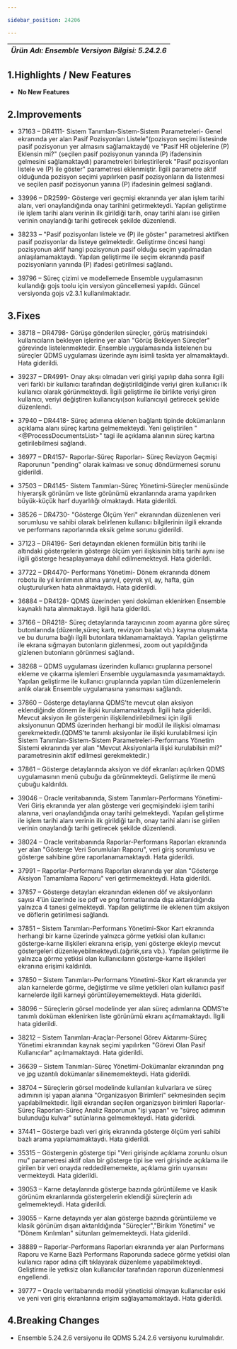 ```yaml
---

sidebar_position: 24206

---
```

| ***Ürün Adı: Ensemble   Versiyon Bilgisi: 5.24.2.6*** |
|-----------------------------------------------|

## 1.Highlights / New Features

- **No New Features**

## 2.Improvements

- 37163 – DR4111- Sistem Tanımları-Sistem-Sistem Parametreleri- Genel ekranında yer alan Pasif Pozisyonları Listele"(pozisyon seçimi listesinde pasif pozisyonun yer almasını sağlamaktaydı) ve "Pasif HR objelerine (P) Eklensin mi?" (seçilen pasif pozisyonun yanında (P) ifadensinin gelmesini sağlamaktaydı) parametreleri birleştirilerek "Pasif pozisyonları listele ve (P) ile göster" parametresi eklenmiştir. İlgili parametre aktif olduğunda pozisyon seçimi yapılırken pasif pozisyonların da listenmesi ve seçilen pasif pozisyonun yanına (P) ifadesinin gelmesi sağlandı.

- 33996 – DR2599- Gösterge veri geçmişi ekranında yer alan işlem tarihi alanı, veri onaylandığında onay tarihini getirmekteydi. Yapılan geliştirme ile işlem tarihi alanı verinin ilk girildiği tarih, onay tarihi alanı ise girilen verinin onaylandığı tarihi getirecek şekilde düzenlendi.

- 38233 – "Pasif pozisyonları listele ve (P) ile göster" parametresi aktifken pasif pozisyonlar da listeye gelmektedir. Geliştirme öncesi hangi pozisyonun aktif hangi pozisyonun pasif olduğu seçim yapılmadan anlaşılamamaktaydı. Yapılan geliştirme ile seçim ekranında pasif pozisyonların yanında (P) ifadesi getirilmesi sağlandı.

- 39796 – Süreç çizimi ve modellemede Ensemble uygulamasının kullandığı gojs toolu için versiyon güncellemesi yapıldı. Güncel versiyonda gojs v2.3.1 kullanılmaktadır.

## 3.Fixes

- 38718 – DR4798- Görüşe gönderilen süreçler, görüş matrisindeki kullanıcıların bekleyen işlerine yer alan "Görüş Bekleyen Süreçler" görevinde listelenmektedir. Ensemble uygulamasında listelenen bu süreçler QDMS uygulaması üzerinde aynı isimli taskta yer almamaktaydı. Hata giderildi.

- 39237 – DR4991- Onay akışı olmadan veri girişi yapılıp daha sonra ilgili veri farklı bir kullanıcı tarafından değiştirildiğinde veriyi giren kullanıcı ilk kullanıcı olarak görünmekteydi. İlgili geliştirme ile birlikte veriyi giren kullanıcı, veriyi değiştiren kullanıcıyı(son kullanıcıyı) getirecek şekilde düzenlendi.

- 37940 – DR4418- Süreç adımına eklenen bağlantı tipinde dokümanların açıklama alanı süreç kartına gelmemekteydi. Yeni geliştirilen "<@ProcessDocumentsList\>" tagi ile açıklama alanının süreç kartına getirilebilmesi sağlandı.

- 36977 – DR4157- Raporlar-Süreç Raporları- Süreç Revizyon Geçmişi Raporunun "pending" olarak kalması ve sonuç döndürmemesi sorunu giderildi.

- 37503 – DR4145- Sistem Tanımları-Süreç Yönetimi-Süreçler menüsünde hiyerarşik görünüm ve liste görünümü ekranlarında arama yapılırken büyük-küçük harf duyarlılığı olmaktaydı. Hata giderildi.

- 38526 – DR4730- "Gösterge Ölçüm Yeri" ekranından düzenlenen veri sorumlusu ve sahibi olarak belirlenen kullanıcı bilgilerinin ilgili ekranda ve performans raporlarında eksik gelme sorunu giderildi.

- 37123 – DR4196- Seri detayından eklenen formülün bitiş tarihi ile altındaki göstergelerin gösterge ölçüm yeri ilişkisinin bitiş tarihi aynı ise ilgili gösterge hesaplayamaya dahil edilmemekteydi. Hata giderildi.

- 37722 – DR4470- Performans Yönetimi- Dönem ekranında dönem robotu ile yıl kırılımının altına yarıyıl, çeyrek yıl, ay, hafta, gün oluşturulurken hata alınmaktaydı. Hata giderildi.

- 36884 – DR4128- QDMS üzerinden yeni doküman eklenirken Ensemble kaynaklı hata alınmaktaydı. İlgili hata giderildi.

- 37166 – DR4218- Süreç detaylarında tarayıcının zoom ayarına göre süreç butonlarında (düzenle,süreç kartı, revizyon başlat vb.) kayma oluşmakta ve bu duruma bağlı ilgili butonlara tıklanamamaktaydı. Yapılan geliştirme ile ekrana sığmayan butonların gizlenmesi, zoom out yapıldığında gizlenen butonların görünmesi sağlandı.

- 38268 – QDMS uygulaması üzerinden kullanıcı gruplarına personel ekleme ve çıkarma işlemleri Ensemble uygulamasında yasımamaktaydı. Yapılan geliştirme ile kullanıcı gruplarında yapılan tüm düzenlemelerin anlık olarak Ensemble uygulamasına yansıması sağlandı.

- 37860 – Gösterge detaylarına QDMS’te mevcut olan aksiyon eklendiğinde dönem ile ilişki kurulamamaktaydı. İlgili hata giderildi. Mevcut aksiyon ile göstergenin ilişkilendirilebilmesi için ilgili aksiyonunun QDMS üzerinden herhangi bir modül ile ilişkisi olmaması gerekmektedir.(QDMS’te tanımlı aksiyonlar ile ilişki kurulabilmesi için Sistem Tanımları-Sistem-Sistem Parametreleri-Performans Yönetim Sistemi ekranında yer alan "Mevcut Aksiyonlarla ilişki kurulabilsin mi?" parametresinin aktif edilmesi gerekmektedir.)

- 37861 – Gösterge detaylarında aksiyon ve döf ekranları açılırken QDMS uygulamasının menü çubuğu da görünmekteydi. Geliştirme ile menü çubuğu kaldırıldı.

- 39046 – Oracle veritabanında, Sistem Tanımları-Performans Yönetimi-Veri Giriş ekranında yer alan gösterge veri geçmişindeki işlem tarihi alanına, veri onaylandığında onay tarihi gelmekteydi. Yapılan geliştirme ile işlem tarihi alanı verinin ilk girildiği tarih, onay tarihi alanı ise girilen verinin onaylandığı tarihi getirecek şekilde düzenlendi.

- 38024 – Oracle veritabanında Raporlar-Performans Raporları ekranında yer alan "Gösterge Veri Sorumluları Raporu", veri giriş sorumlusu ve gösterge sahibine göre raporlanamamaktaydı. Hata giderildi.

- 37991 – Raporlar-Performans Raporları ekranında yer alan "Gösterge Aksiyon Tamamlama Raporu" veri getirmemekteydi. Hata giderildi.

- 37857 – Gösterge detayları ekranından eklenen döf ve aksiyonların sayısı 4’ün üzerinde ise pdf ve png formatlarında dışa aktarıldığında yalnızca 4 tanesi gelmekteydi. Yapılan geliştirme ile eklenen tüm aksiyon ve döflerin getirilmesi sağlandı.

- 37851 – Sistem Tanımları-Performans Yönetimi-Skor Kart ekranında herhangi bir karne üzerinde yalnızca görme yetkisi olan kullanıcı gösterge-karne ilişkileri ekranına erişip, yeni gösterge ekleyip mevcut göstergeleri düzenleyebilmekteydi.(ağırlık,sıra vb.). Yapılan geliştirme ile yalnızca görme yetkisi olan kullanıcıların gösterge-karne ilişkileri ekranına erişimi kaldırıldı.

- 37850 – Sistem Tanımları-Performans Yönetimi-Skor Kart ekranında yer alan karnelerde görme, değiştirme ve silme yetkileri olan kullanıcı pasif karnelerde ilgili karneyi görüntüleyememekteydi. Hata giderildi.

- 38096 – Süreçlerin görsel modelinde yer alan süreç adımlarına QDMS’te tanımlı doküman eklenirken liste görünümü ekranı açılmamaktaydı. İlgili hata giderildi.

- 38212 – Sistem Tanımları-Araçlar-Personel Görev Aktarımı-Süreç Yönetimi ekranından kaynak seçimi yapılırken "Görevi Olan Pasif Kullanıcılar" açılmamaktaydı. Hata giderildi.

- 36639 – Sistem Tanımları-Süreç Yönetimi-Dokümanlar ekranından png ve jpg uzantılı dokümanlar silinememekteydi. Hata giderildi.

- 38704 – Süreçlerin görsel modelinde kullanılan kulvarlara ve süreç adımının işi yapan alanına "Organizasyon Birimleri" sekmesinden seçim yapılabilmektedir. İlgili ekrandan seçilen organizsyon birimleri Raporlar-Süreç Raporları-Süreç Analiz Raporunun "işi yapan" ve "süreç adımının bulunduğu kulvar" sutünlarına gelmemekteydi. Hata giderildi.

- 37441 – Gösterge bazlı veri giriş ekranında gösterge ölçüm yeri sahibi bazlı arama yapılamamaktaydı. Hata giderildi.

- 35315 – Göstergenin gösterge tipi "Veri girişinde açıklama zorunlu olsun mu" parametresi aktif olan bir gösterge tipi ise veri girişinde açıklama ile girilen bir veri onayda reddedilememekte, açıklama girin uyarısını vermekteydi. Hata giderildi.

- 39053 – Karne detaylarında gösterge bazında görüntüleme ve klasik görünüm ekranlarında göstergelerin eklendiği süreçlerin adı gelmemekteydi. Hata giderildi.

- 39055 – Karne detayında yer alan gösterge bazında görüntüleme ve klasik görünüm dışarı aktarıldığında "Süreçler","Birikim Yönetimi" ve "Dönem Kırılımları" sütunları gelmemekteydi. Hata giderildi.

- 38889 – Raporlar-Performans Raporları ekranında yer alan Performans Raporu ve Karne Bazlı Performans Raporunda sadece görme yetkisi olan kullanıcı rapor adına çift tıklayarak düzenleme yapabilmekteydi. Geliştirme ile yetksiz olan kullanıcılar tarafından raporun düzenlenmesi engellendi.

- 39777 – Oracle veritabanında modül yöneticisi olmayan kullanıcılar eski ve yeni veri giriş ekranlarına erişim sağlayamamaktaydı. Hata giderildi.

## 4.Breaking Changes

- Ensemble 5.24.2.6 versiyonu ile QDMS 5.24.2.6 versiyonu kurulmalıdır.


